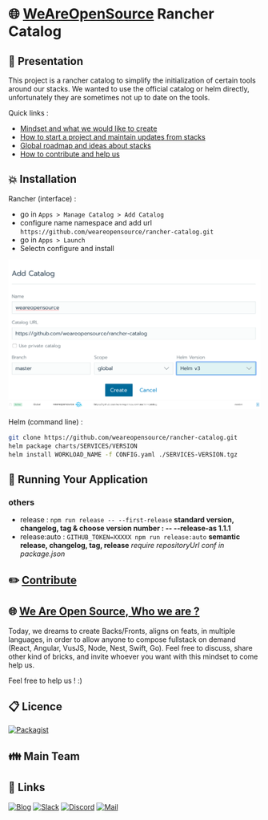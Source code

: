 # :globe_with_meridians: [WeAreOpenSource](https://weareopensource.me) Rancher Catalog

## :book: Presentation

This project is a rancher catalog to simplify the initialization of certain tools around our stacks. We wanted to use the official catalog or helm directly, unfortunately they are sometimes not up to date on the tools.

Quick links :

* [Mindset and what we would like to create](https://weareopensource.me/)
* [How to start a project and maintain updates from stacks](https://blog.weareopensource.me/start-a-project-and-maintain-updates/)
* [Global roadmap and  ideas about stacks](https://github.com/orgs/weareopensource/projects/3)
* [How to contribute and help us](https://blog.weareopensource.me/how-to-contribute/)

## :boom: Installation

Rancher (interface) :

* go in `Apps > Manage Catalog > Add Catalog`
* configure name namespace and add url `https://github.com/weareopensource/rancher-catalog.git`
* go in `Apps > Launch`
* Selectn configure and install

![config01](https://github.com/weareopensource/rancher-catalog/blob/master/images/config01.png?raw=true)
![config02](https://github.com/weareopensource/rancher-catalog/blob/master/images/config02.png?raw=true)

Helm (command line) :

```bash
git clone https://github.com/weareopensource/rancher-catalog.git
helm package charts/SERVICES/VERSION
helm install WORKLOAD_NAME -f CONFIG.yaml ./SERVICES-VERSION.tgz
```
## :runner: Running Your Application

### others

* release : `npm run release -- --first-release` **standard version, changelog, tag & choose version number : -- --release-as 1.1.1**
* release:auto : `GITHUB_TOKEN=XXXXX npm run release:auto` **semantic release, changelog, tag, release** *require repositoryUrl conf in package.json*

## :pencil2: [Contribute](https://blog.weareopensource.me/how-to-contribute/)

## :globe_with_meridians: [We Are Open Source, Who we are ?](https://weareopensource.me)

Today, we dreams to create Backs/Fronts, aligns on feats, in multiple languages, in order to allow anyone to compose fullstack on demand (React, Angular, VusJS, Node, Nest, Swift, Go).
Feel free to discuss, share other kind of bricks, and invite whoever you want with this mindset to come help us.

Feel free to help us ! :)

## :clipboard: Licence

[![Packagist](https://badges.weareopensource.me/packagist/l/doctrine/orm.svg?style=flat-square)](/LICENSE.md)

## :family: Main Team

## :link: Links

[![Blog](https://badges.weareopensource.me/badge/Read-our%20Blog-1abc9c.svg?style=flat-square)](https://blog.weareopensource.me) [![Slack](https://badges.weareopensource.me/badge/Chat-on%20our%20Slack-d0355b.svg?style=flat-square)](https://join.slack.com/t/weareopensource/shared_invite/zt-62p1qxna-PEQn289qx6mmHobzKW8QFw) [![Discord](https://badges.weareopensource.me/badge/Chat-on%20our%20Discord-516DB9.svg?style=flat-square)](https://discord.gg/U2a2vVm)  [![Mail](https://badges.weareopensource.me/badge/Contact-us%20by%20mail-00a8ff.svg?style=flat-square)](mailto:brisorgueilp@gmail.com?subject=Contact)
